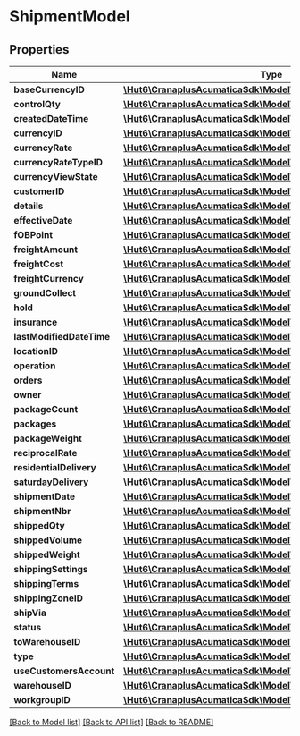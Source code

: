 # ShipmentModel

## Properties
Name | Type | Description | Notes
------------ | ------------- | ------------- | -------------
**baseCurrencyID** | [**\Hut6\CranaplusAcumaticaSdk\Model\StringValueModel**](StringValueModel.md) |  | [optional] 
**controlQty** | [**\Hut6\CranaplusAcumaticaSdk\Model\DecimalValueModel**](DecimalValueModel.md) |  | [optional] 
**createdDateTime** | [**\Hut6\CranaplusAcumaticaSdk\Model\DateTimeValueModel**](DateTimeValueModel.md) |  | [optional] 
**currencyID** | [**\Hut6\CranaplusAcumaticaSdk\Model\StringValueModel**](StringValueModel.md) |  | [optional] 
**currencyRate** | [**\Hut6\CranaplusAcumaticaSdk\Model\DecimalValueModel**](DecimalValueModel.md) |  | [optional] 
**currencyRateTypeID** | [**\Hut6\CranaplusAcumaticaSdk\Model\StringValueModel**](StringValueModel.md) |  | [optional] 
**currencyViewState** | [**\Hut6\CranaplusAcumaticaSdk\Model\BooleanValueModel**](BooleanValueModel.md) |  | [optional] 
**customerID** | [**\Hut6\CranaplusAcumaticaSdk\Model\StringValueModel**](StringValueModel.md) |  | [optional] 
**details** | [**\Hut6\CranaplusAcumaticaSdk\Model\ShipmentDetailModel[]**](ShipmentDetailModel.md) |  | [optional] 
**effectiveDate** | [**\Hut6\CranaplusAcumaticaSdk\Model\DateTimeValueModel**](DateTimeValueModel.md) |  | [optional] 
**fOBPoint** | [**\Hut6\CranaplusAcumaticaSdk\Model\StringValueModel**](StringValueModel.md) |  | [optional] 
**freightAmount** | [**\Hut6\CranaplusAcumaticaSdk\Model\DecimalValueModel**](DecimalValueModel.md) |  | [optional] 
**freightCost** | [**\Hut6\CranaplusAcumaticaSdk\Model\DecimalValueModel**](DecimalValueModel.md) |  | [optional] 
**freightCurrency** | [**\Hut6\CranaplusAcumaticaSdk\Model\StringValueModel**](StringValueModel.md) |  | [optional] 
**groundCollect** | [**\Hut6\CranaplusAcumaticaSdk\Model\BooleanValueModel**](BooleanValueModel.md) |  | [optional] 
**hold** | [**\Hut6\CranaplusAcumaticaSdk\Model\BooleanValueModel**](BooleanValueModel.md) |  | [optional] 
**insurance** | [**\Hut6\CranaplusAcumaticaSdk\Model\BooleanValueModel**](BooleanValueModel.md) |  | [optional] 
**lastModifiedDateTime** | [**\Hut6\CranaplusAcumaticaSdk\Model\DateTimeValueModel**](DateTimeValueModel.md) |  | [optional] 
**locationID** | [**\Hut6\CranaplusAcumaticaSdk\Model\StringValueModel**](StringValueModel.md) |  | [optional] 
**operation** | [**\Hut6\CranaplusAcumaticaSdk\Model\StringValueModel**](StringValueModel.md) |  | [optional] 
**orders** | [**\Hut6\CranaplusAcumaticaSdk\Model\ShipmentOrderDetailModel[]**](ShipmentOrderDetailModel.md) |  | [optional] 
**owner** | [**\Hut6\CranaplusAcumaticaSdk\Model\StringValueModel**](StringValueModel.md) |  | [optional] 
**packageCount** | [**\Hut6\CranaplusAcumaticaSdk\Model\IntValueModel**](IntValueModel.md) |  | [optional] 
**packages** | [**\Hut6\CranaplusAcumaticaSdk\Model\ShipmentPackageModel[]**](ShipmentPackageModel.md) |  | [optional] 
**packageWeight** | [**\Hut6\CranaplusAcumaticaSdk\Model\DecimalValueModel**](DecimalValueModel.md) |  | [optional] 
**reciprocalRate** | [**\Hut6\CranaplusAcumaticaSdk\Model\DecimalValueModel**](DecimalValueModel.md) |  | [optional] 
**residentialDelivery** | [**\Hut6\CranaplusAcumaticaSdk\Model\BooleanValueModel**](BooleanValueModel.md) |  | [optional] 
**saturdayDelivery** | [**\Hut6\CranaplusAcumaticaSdk\Model\BooleanValueModel**](BooleanValueModel.md) |  | [optional] 
**shipmentDate** | [**\Hut6\CranaplusAcumaticaSdk\Model\DateTimeValueModel**](DateTimeValueModel.md) |  | [optional] 
**shipmentNbr** | [**\Hut6\CranaplusAcumaticaSdk\Model\StringValueModel**](StringValueModel.md) |  | [optional] 
**shippedQty** | [**\Hut6\CranaplusAcumaticaSdk\Model\DecimalValueModel**](DecimalValueModel.md) |  | [optional] 
**shippedVolume** | [**\Hut6\CranaplusAcumaticaSdk\Model\DecimalValueModel**](DecimalValueModel.md) |  | [optional] 
**shippedWeight** | [**\Hut6\CranaplusAcumaticaSdk\Model\DecimalValueModel**](DecimalValueModel.md) |  | [optional] 
**shippingSettings** | [**\Hut6\CranaplusAcumaticaSdk\Model\ShipToSettingsModel**](ShipToSettingsModel.md) |  | [optional] 
**shippingTerms** | [**\Hut6\CranaplusAcumaticaSdk\Model\StringValueModel**](StringValueModel.md) |  | [optional] 
**shippingZoneID** | [**\Hut6\CranaplusAcumaticaSdk\Model\StringValueModel**](StringValueModel.md) |  | [optional] 
**shipVia** | [**\Hut6\CranaplusAcumaticaSdk\Model\StringValueModel**](StringValueModel.md) |  | [optional] 
**status** | [**\Hut6\CranaplusAcumaticaSdk\Model\StringValueModel**](StringValueModel.md) |  | [optional] 
**toWarehouseID** | [**\Hut6\CranaplusAcumaticaSdk\Model\StringValueModel**](StringValueModel.md) |  | [optional] 
**type** | [**\Hut6\CranaplusAcumaticaSdk\Model\StringValueModel**](StringValueModel.md) |  | [optional] 
**useCustomersAccount** | [**\Hut6\CranaplusAcumaticaSdk\Model\BooleanValueModel**](BooleanValueModel.md) |  | [optional] 
**warehouseID** | [**\Hut6\CranaplusAcumaticaSdk\Model\StringValueModel**](StringValueModel.md) |  | [optional] 
**workgroupID** | [**\Hut6\CranaplusAcumaticaSdk\Model\StringValueModel**](StringValueModel.md) |  | [optional] 

[[Back to Model list]](../README.md#documentation-for-models) [[Back to API list]](../README.md#documentation-for-api-endpoints) [[Back to README]](../README.md)


